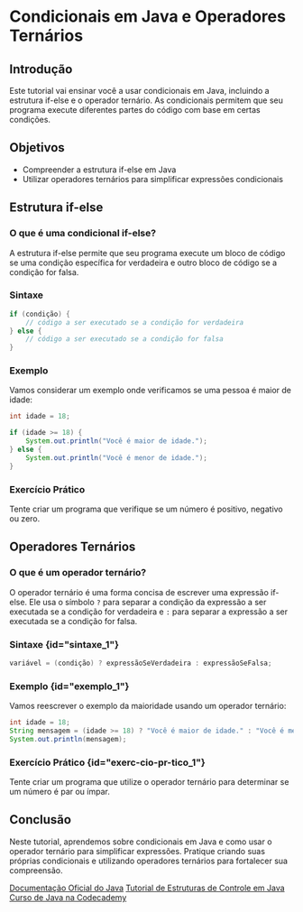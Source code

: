 
# Condicionais em Java e Operadores Ternários

## Introdução

Este tutorial vai ensinar você a usar condicionais em Java, incluindo a estrutura if-else e o operador ternário. As condicionais permitem que seu programa execute diferentes partes do código com base em certas condições.

## Objetivos

- Compreender a estrutura if-else em Java
- Utilizar operadores ternários para simplificar expressões condicionais

## Estrutura if-else

### O que é uma condicional if-else?

A estrutura if-else permite que seu programa execute um bloco de código se uma condição específica for verdadeira e outro bloco de código se a condição for falsa.

### Sintaxe

```java
if (condição) {
    // código a ser executado se a condição for verdadeira
} else {
    // código a ser executado se a condição for falsa
}
```

### Exemplo

Vamos considerar um exemplo onde verificamos se uma pessoa é maior de idade:

```java
int idade = 18;

if (idade >= 18) {
    System.out.println("Você é maior de idade.");
} else {
    System.out.println("Você é menor de idade.");
}
```

### Exercício Prático

Tente criar um programa que verifique se um número é positivo, negativo ou zero.

## Operadores Ternários

### O que é um operador ternário?

O operador ternário é uma forma concisa de escrever uma expressão if-else. Ele usa o símbolo `?` para separar a condição da expressão a ser executada se a condição for verdadeira e `:` para separar a expressão a ser executada se a condição for falsa.

### Sintaxe {id="sintaxe_1"}

```java
variável = (condição) ? expressãoSeVerdadeira : expressãoSeFalsa;
```

### Exemplo {id="exemplo_1"}

Vamos reescrever o exemplo da maioridade usando um operador ternário:

```java
int idade = 18;
String mensagem = (idade >= 18) ? "Você é maior de idade." : "Você é menor de idade.";
System.out.println(mensagem);
```

### Exercício Prático {id="exerc-cio-pr-tico_1"}

Tente criar um programa que utilize o operador ternário para determinar se um número é par ou ímpar.

## Conclusão

Neste tutorial, aprendemos sobre condicionais em Java e como usar o operador ternário para simplificar expressões. Pratique criando suas próprias condicionais e utilizando operadores ternários para fortalecer sua compreensão.

<seealso>
<category ref="wrs">
    <a href="https://docs.oracle.com/javase/8/docs/api/">Documentação Oficial do Java</a>
    <a href="https://www.geeksforgeeks.org/decision-making-javaif-else-switch-break-continue-jump/">Tutorial de Estruturas de Controle em Java</a>
    <a href="https://www.codecademy.com/learn/learn-java">Curso de Java na Codecademy</a>
</category>
</seealso>
